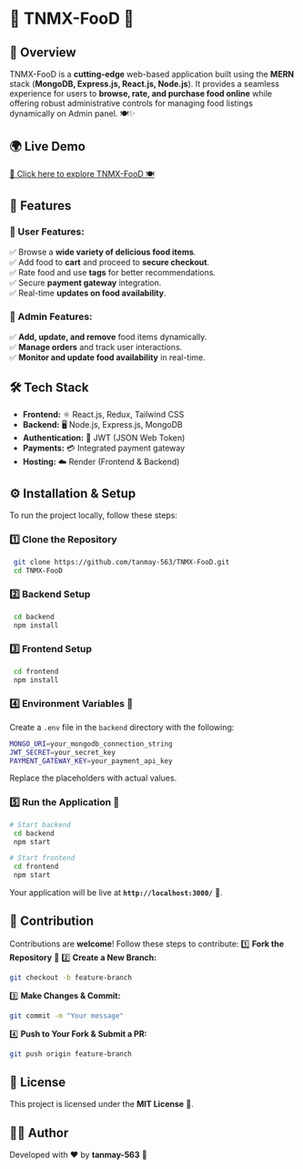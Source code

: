 # 🍔 TNMX-FooD 🍕

## 🚀 Overview
TNMX-FooD is a **cutting-edge** web-based application built using the **MERN** stack (**MongoDB, Express.js, React.js, Node.js**). It provides a seamless experience for users to **browse, rate, and purchase food online** while offering robust administrative controls for managing food listings dynamically on Admin panel. 🍽️✨

## 🌍 Live Demo
[🎉 Click here to explore TNMX-FooD 🍽️](https://tnmx-food.onrender.com/)

## 🎯 Features
### 🛒 User Features:
✅ Browse a **wide variety of delicious food items**.  
✅ Add food to **cart** and proceed to **secure checkout**.  
✅ Rate food and use **tags** for better recommendations.  
✅ Secure **payment gateway** integration.  
✅ Real-time **updates on food availability**.  

### 🔧 Admin Features:
✅ **Add, update, and remove** food items dynamically.  
✅ **Manage orders** and track user interactions.  
✅ **Monitor and update food availability** in real-time.  

## 🛠️ Tech Stack
- **Frontend:** ⚛️ React.js, Redux, Tailwind CSS
- **Backend:** 🖥️ Node.js, Express.js, MongoDB
- **Authentication:** 🔐 JWT (JSON Web Token)
- **Payments:** 💳 Integrated payment gateway
- **Hosting:** ☁️ Render (Frontend & Backend)

## ⚙️ Installation & Setup
To run the project locally, follow these steps:

### 1️⃣ Clone the Repository
```bash
 git clone https://github.com/tanmay-563/TNMX-FooD.git
 cd TNMX-FooD
```

### 2️⃣ Backend Setup
```bash
 cd backend
 npm install
```

### 3️⃣ Frontend Setup
```bash
 cd frontend
 npm install
```

### 4️⃣ Environment Variables 🌿
Create a `.env` file in the `backend` directory with the following:
```bash
MONGO_URI=your_mongodb_connection_string
JWT_SECRET=your_secret_key
PAYMENT_GATEWAY_KEY=your_payment_api_key
```
Replace the placeholders with actual values.

### 5️⃣ Run the Application 🎯
```bash
# Start backend
 cd backend
 npm start

# Start frontend
 cd frontend
 npm start
```
Your application will be live at **`http://localhost:3000/`** 🎉.

## 🤝 Contribution
Contributions are **welcome**! Follow these steps to contribute:
1️⃣ **Fork the Repository** 🍴
2️⃣ **Create a New Branch:**
```bash
git checkout -b feature-branch
```
3️⃣ **Make Changes & Commit:**
```bash
git commit -m "Your message"
```
4️⃣ **Push to Your Fork & Submit a PR:**
```bash
git push origin feature-branch
```

## 📜 License
This project is licensed under the **MIT License** 📄.

## 👨‍💻 Author
Developed with ❤️ by **tanmay-563** 🚀

